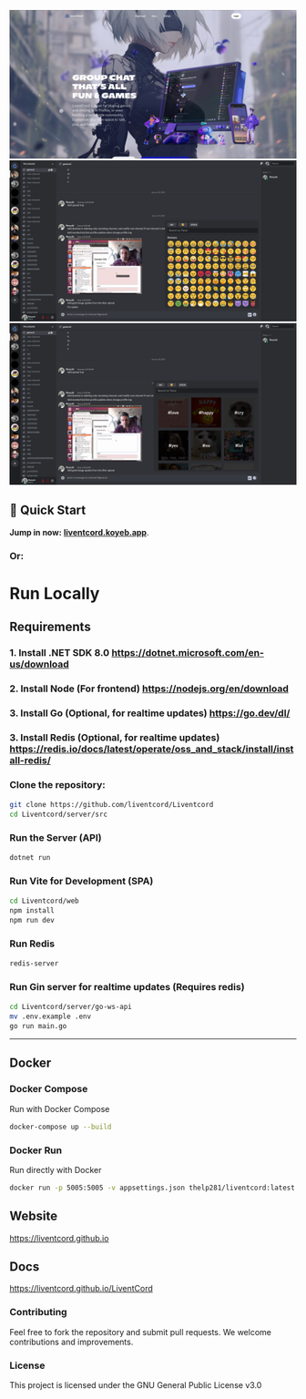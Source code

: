 ![MainPage](https://raw.githubusercontent.com/liventcord/.github/refs/heads/main/2025-02-18-174630_hyprshot.png)
![Emojis](https://raw.githubusercontent.com/liventcord/.github/refs/heads/main/2025-01-31-172631_hyprshot.png)
![Gifs](https://raw.githubusercontent.com/liventcord/.github/refs/heads/main/2025-01-31-172422_hyprshot.png)





## 🚀 Quick Start

**Jump in now:** **[liventcord.koyeb.app](https://liventcord.koyeb.app)**.
### Or:
# **Run Locally**

## Requirements
### 1. Install .NET SDK 8.0 https://dotnet.microsoft.com/en-us/download
### 2. Install Node (For frontend) https://nodejs.org/en/download
### 3. Install Go (Optional, for realtime updates) https://go.dev/dl/
### 3. Install Redis (Optional, for realtime updates) https://redis.io/docs/latest/operate/oss_and_stack/install/install-redis/


### Clone the repository:
```bash
git clone https://github.com/liventcord/Liventcord
cd Liventcord/server/src
```
### Run the Server (API)
```bash
dotnet run
```

### Run Vite for Development (SPA)
```bash
cd Liventcord/web
npm install
npm run dev
```
### Run Redis
```bash
redis-server
```
### Run Gin server for realtime updates (Requires redis)
```bash
cd Liventcord/server/go-ws-api
mv .env.example .env
go run main.go
```


---



## Docker
### Docker Compose
Run with Docker Compose
```bash
docker-compose up --build
```
### Docker Run
Run directly with Docker
```bash
docker run -p 5005:5005 -v appsettings.json thelp281/liventcord:latest
```
## Website
https://liventcord.github.io

## Docs
https://liventcord.github.io/LiventCord

### Contributing

Feel free to fork the repository and submit pull requests. We welcome contributions and improvements.

### License

This project is licensed under the GNU General Public License v3.0
